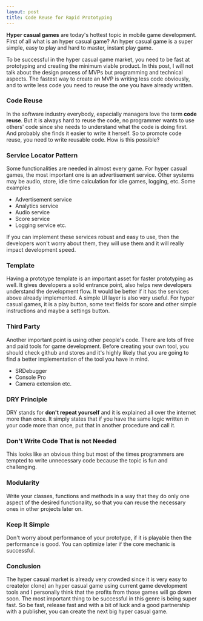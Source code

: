```yaml
---
layout: post
title: Code Reuse for Rapid Prototyping
---
```

**Hyper casual games** are today's hottest topic in mobile game development.
First of all what is an hyper casual game? An hyper casual game is a super simple, easy to play and hard to master, instant play game.

To be successful in the hyper casual game market, you need to be fast at prototyping and creating the minimum viable product. In this post, I will not talk about the design process of MVPs but programming and technical aspects.
The fastest way to create an MVP is writing less code obviously, and to write less code you need to reuse the one you have already written.

### Code Reuse
In the software industry everybody, especially managers love the term **code reuse**. But it is always hard to reuse the code, no programmer wants to use others' code since she needs to understand what the code is doing first. And probably she finds it easier to write it herself.
So to promote code reuse, you need to write reusable code. How is this possible?

### Service Locator Pattern
Some functionalities are needed in almost every game. For hyper casual games, the most important one is an advertisement service. Other systems may be audio, store, idle time calculation for idle games, logging, etc.
Some examples
* Advertisement service
* Analytics service
* Audio service
* Score service
* Logging service etc.

If you can implement these services robust and easy to use, then the developers won't worry about them, they will use them and it will really impact development speed.


### Template
Having a prototype template is an important asset for faster prototyping as well. It gives developers a solid entrance point, also helps new developers understand the development flow. 
It would be better if it has the services above already implemented. A simple UI layer is also very useful. For hyper casual games, it is a play button, some text fields for score and other simple instructions and maybe a settings button.


### Third Party
Another important point is using other people's code. There are lots of free and paid tools for game development. Before creating your own tool, you should check github and stores and it's highly likely that you are going to find a better implementation of the tool you have in mind.
* SRDebugger
* Console Pro
* Camera extension etc.

### DRY Principle
DRY stands for **don't repeat yourself** and it is explained all over the internet more than once. It simply states that if you have the same logic written in your code more than once, put that in another procedure and call it.

### Don't Write Code That is not Needed
This looks like an obvious thing but most of the times programmers are tempted to write unnecessary code because the topic is fun and challenging.

### Modularity
Write your classes, functions and methods in a way that they do only one aspect of the desired functionality, so that you can reuse the necessary ones in other projects later on.

### Keep It Simple
Don't worry about performance of your prototype, if it is playable then the performance is good. You can optimize later if the core mechanic is successful.

### Conclusion
The hyper casual market is already very crowded since it is very easy to create(or clone) an hyper casual game using current game development tools and I personally think that the profits from those games will go down soon. The most important thing to be successful in this genre is being super fast. So be fast, release fast and with a bit of luck and a good partnership with a publisher, you can create the next big hyper casual game.
